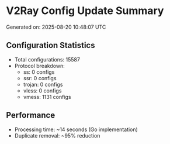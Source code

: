 # V2Ray Config Update Summary
Generated on: 2025-08-20 10:48:07 UTC

## Configuration Statistics
- Total configurations: 15587
- Protocol breakdown:
  - ss: 0 configs
  - ssr: 0 configs
  - trojan: 0 configs
  - vless: 0 configs
  - vmess: 1131 configs

## Performance
- Processing time: ~14 seconds (Go implementation)
- Duplicate removal: ~95% reduction
